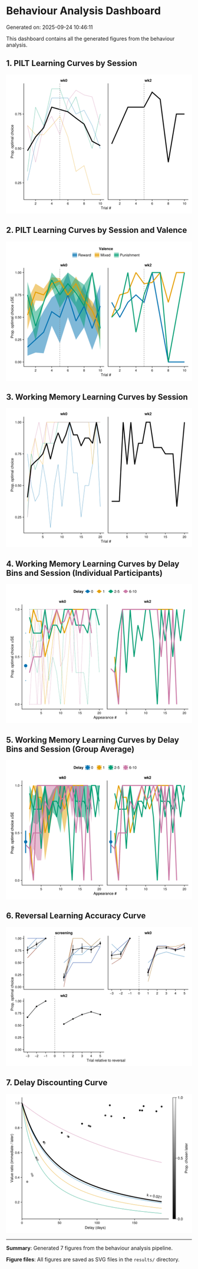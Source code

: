 # Behaviour Analysis Dashboard

Generated on: 2025-09-24 10:46:11

This dashboard contains all the generated figures from the behaviour analysis.

## 1. PILT Learning Curves by Session

![PILT Learning Curves by Session](PILT_learning_curves_by_session.svg)

## 2. PILT Learning Curves by Session and Valence

![PILT Learning Curves by Session and Valence](PILT_learning_curves_by_session_and_valence.svg)

## 3. Working Memory Learning Curves by Session

![Working Memory Learning Curves by Session](WM_learning_curves_by_session.svg)

## 4. Working Memory Learning Curves by Delay Bins and Session (Individual Participants)

![Working Memory Learning Curves by Delay Bins and Session (Individual Participants)](WM_learning_curves_by_delay_bins_and_session_individuals.svg)

## 5. Working Memory Learning Curves by Delay Bins and Session (Group Average)

![Working Memory Learning Curves by Delay Bins and Session (Group Average)](WM_learning_curves_by_delay_bins_and_session_group.svg)

## 6. Reversal Learning Accuracy Curve

![Reversal Learning Accuracy Curve](reversal_accuracy_curve.svg)

## 7. Delay Discounting Curve

![Delay Discounting Curve](delay_discounting_curve.svg)


---

**Summary**: Generated 7 figures from the behaviour analysis pipeline.

**Figure files**: All figures are saved as SVG files in the `results/` directory.
